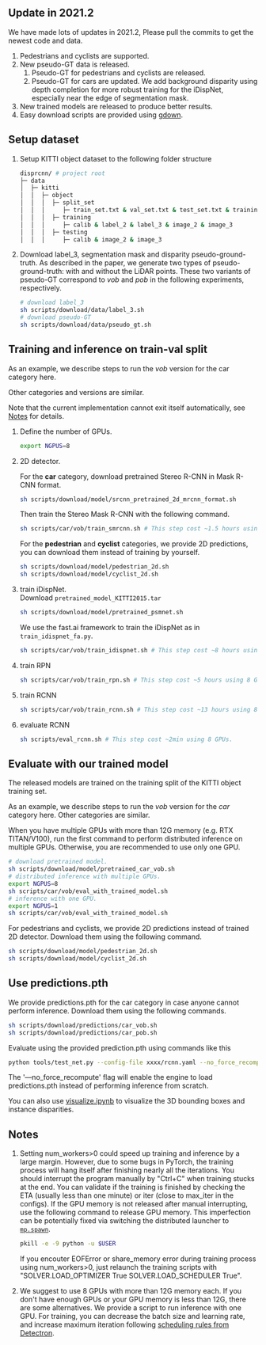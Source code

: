

## Update in 2021.2

We have made lots of updates in 2021.2, Please pull the commits to get the newest code and data.

1. Pedestrians and cyclists are supported.
2. New pseudo-GT data is released.
   1. Pseudo-GT for pedestrians and cyclists are released.
   2. Pseudo-GT for cars are updated. We add background disparity using depth completion for more robust training for the iDispNet, especially near the edge of segmentation mask.
3. New trained models are released to produce better results.
4. Easy download scripts are provided using [gdown](https://github.com/wkentaro/gdown).

## Setup dataset

1. Setup KITTI object dataset to the following folder structure
   ```bash
   disprcnn/ # project root
   ├─ data
   │  ├─ kitti
   │  │  ├─ object
   │  │  │  ├─ split_set
   │  │  │     ├─ train_set.txt & val_set.txt & test_set.txt & training_set.txt(same as train.txt) # todo
   │  │  │  ├─ training
   │  │  │     ├─ calib & label_2 & label_3 & image_2 & image_3
   │  │  │  ├─ testing
   │  │  │     ├─ calib & image_2 & image_3
   ```
2. Download label_3, segmentation mask and disparity pseudo-ground-truth.
As described in the paper, we generate two types of pseudo-ground-truth: with and without the LiDAR points. These two variants of pseudo-GT correspond to *vob* and *pob* in the following experiments, respectively.
  
   ```bash
   # download label_3 
   sh scripts/download/data/label_3.sh
   # download pseudo-GT
   sh scripts/download/data/pseudo_gt.sh
   ```
## Training and inference on train-val split

As an example, we describe steps to run the *vob* version for the car category here.

Other categories and versions are similar.

Note that the current implementation cannot exit itself automatically, see [Notes](#Notes) for details.

1. Define the number of GPUs.
  
    ```bash
    export NGPUS=8
    ```
    
2. 2D detector.<br>
  
    For the **car** category, download pretrained Stereo R-CNN in Mask R-CNN format.
	
    ```bash
	sh scripts/download/model/srcnn_pretrained_2d_mrcnn_format.sh
    ```
    
    Then train the Stereo Mask R-CNN with the following command.

    ```bash
	sh scripts/car/vob/train_smrcnn.sh # This step cost ~1.5 hours using 4 GPUs.
    ```

    For the **pedestrian** and **cyclist** categories, we provide 2D predictions, you can download them instead of training by yourself.

    ```bash
	sh scripts/download/model/pedestrian_2d.sh
	sh scripts/download/model/cyclist_2d.sh
    ```

3. train iDispNet.<br>
   Download `pretrained_model_KITTI2015.tar`
   
   ```bash
   sh scripts/download/model/pretrained_psmnet.sh
   ```
   
   We use the fast.ai framework to train the iDispNet as in `train_idispnet_fa.py`. 

   ```bash
   sh scripts/car/vob/train_idispnet.sh # This step cost ~8 hours using 8 GPUs.
   ```

4. train RPN
   ```bash
   sh scripts/car/vob/train_rpn.sh # This step cost ~5 hours using 8 GPUs.
   ```


5. train RCNN
   ```bash
   sh scripts/car/vob/train_rcnn.sh # This step cost ~13 hours using 8 GPUs.
   ```


6. evaluate RCNN
   ```bash
   sh scripts/eval_rcnn.sh # This step cost ~2min using 8 GPUs.
   ```


## Evaluate with our trained model

The released models are trained on the training split of the KITTI object training set.

As an example, we describe steps to run the *vob* version for the *car* category here. Other categories are similar.

When you have multiple GPUs with more than 12G memory (e.g. RTX TITAN/V100), run the first command to perform distributed inference on multiple GPUs. Otherwise, you are recommended to use only one GPU.

   ```bash
   # download pretrained model.
   sh scripts/download/model/pretrained_car_vob.sh
   # distributed inference with multiple GPUs.
   export NGPUS=8
   sh scripts/car/vob/eval_with_trained_model.sh
   # inference with one GPU.
   export NGPUS=1
   sh scripts/car/vob/eval_with_trained_model.sh
   ```

For pedestrians and cyclists, we provide 2D predictions instead of trained 2D detector. Download them using the following command.

   ```bash
   sh scripts/download/model/pedestrian_2d.sh 
   sh scripts/download/model/cyclist_2d.sh
   ```

## Use predictions.pth
We provide predictions.pth for the car category in case anyone cannot perform inference.
Download them using the following commands.

```bash
sh scripts/download/predictions/car_vob.sh
sh scripts/download/predictions/car_pob.sh
```

Evaluate using the provided prediction.pth using commands like this

```bash
python tools/test_net.py --config-file xxxx/rcnn.yaml --no_force_recompute
```

The '—no_force_recompute' flag will enable the engine to load predictions.pth instead of performing inference from scratch.

You can also use [visualize.ipynb](../visualize.ipynb) to visualize the 3D bounding boxes and instance disparities.

## Notes

1. Setting num_workers>0 could speed up training and inference by a large margin. However, due to some bugs in PyTorch, the training process will hang itself after finishing nearly all the iterations. You should interrupt the program manually by "Ctrl+C" when training stucks at the end. You can validate if the training is finished by checking the ETA (usually less than one minute) or iter (close to max_iter in the configs). If the GPU memory is not released after manual interrupting, use the following command to release GPU memory. This imperfection can be potentially fixed via switching the distributed launcher to [`mp.spawn`](https://github.com/facebookresearch/detectron2/blob/master/detectron2/engine/launch.py#L45).

   ```bash
   pkill -e -9 python -u $USER
   ```
    If you encouter EOFError or share_memory error during training process using num_workers>0, just relaunch the training scripts with "SOLVER.LOAD_OPTIMIZER True SOLVER.LOAD_SCHEDULER True".

2. We suggest to use 8 GPUs with more than 12G memory each. If you don't have enough GPUs or your GPU memory is less than 12G, there are some alternatives. We provide a script to run inference with one GPU. For training, you can decrease the batch size and learning rate, and increase maximum iteration following [scheduling rules from Detectron](https://github.com/facebookresearch/Detectron/blob/master/configs/getting_started/tutorial_1gpu_e2e_faster_rcnn_R-50-FPN.yaml#L14-L30).
